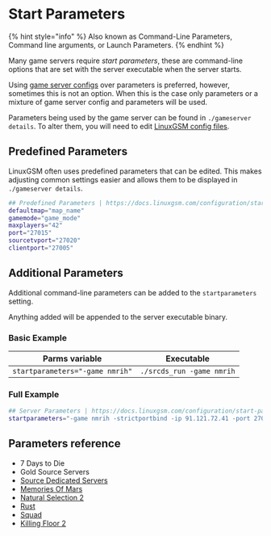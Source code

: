 # Start Parameters

{% hint style="info" %}
Also known as Command-Line Parameters, Command line arguments, or Launch Parameters.
{% endhint %}

Many game servers require _start parameters_, these are command-line options that are set with the server executable when the server starts.&#x20;

Using [game server configs](game-server-config.md) over parameters is preferred, however, sometimes this is not an option. When this is the case only parameters or a mixture of game server config and parameters will be used.

Parameters being used by the game server can be found in `./gameserver details`. To alter them, you will need to edit [LinuxGSM config files](linuxgsm-config.md).

## Predefined Parameters

LinuxGSM often uses predefined parameters that can be edited. This makes adjusting common settings easier and allows them to be displayed in `./gameserver details`.

```bash
## Predefined Parameters | https://docs.linuxgsm.com/configuration/start-parameters
defaultmap="map_name"
gamemode="game_mode"
maxplayers="42"
port="27015"
sourcetvport="27020"
clientport="27005"
```

## Additional Parameters

Additional command-line parameters can be added to the `startparameters` setting.&#x20;

Anything added will be appended to the server executable binary.

### Basic Example

| Parms variable                  | Executable                |
| ------------------------------- | ------------------------- |
| `startparameters="-game nmrih"` | `./srcds_run -game nmrih` |

### Full Example

```bash
## Server Parameters | https://docs.linuxgsm.com/configuration/start-parameters#additional-parameters
startparameters="-game nmrih -strictportbind -ip 91.121.72.41 -port 27015 +clientport 27017 +tv_port 27016 +map nmo_broadway +servercfgfile nmrih-server-1.cfg -maxplayers 8"
```

## Parameters reference

-   7 Days to Die
-   Gold Source Servers
-   [Source Dedicated Servers](https://developer.valvesoftware.com/wiki/Command_Line_Options#Source_Dedicated_Server)
-   [Memories Of Mars](https://memoriesofmars.gamepedia.com/Dedicated_Servers#Overriding_with_Commandline_Arguments)
-   [Natural Selection 2](http://wiki.unknownworlds.com/ns2/Dedicated_Server)
-   [Rust](https://developer.valvesoftware.com/wiki/Rust_Dedicated_Server)
-   [Squad](http://squad.gamepedia.com/Server_Configuration#Command_Line)
-   [Killing Floor 2](<https://wiki.tripwireinteractive.com/index.php?title=Dedicated_Server_(Killing_Floor_2)#Advanced_Configuration>)
